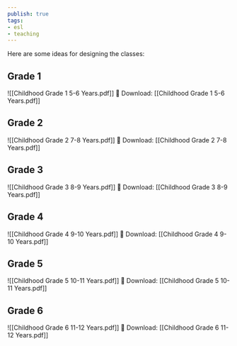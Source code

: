 ```yaml
---
publish: true
tags:
- esl
- teaching
---
```


Here are some ideas for designing the classes:
## Grade 1
![[Childhood Grade 1 5-6 Years.pdf]]
💾 Download: [[Childhood Grade 1 5-6 Years.pdf]]

## Grade 2
![[Childhood Grade 2 7-8 Years.pdf]]
💾 Download: [[Childhood Grade 2 7-8 Years.pdf]]

## Grade 3
![[Childhood Grade 3 8-9 Years.pdf]]
💾 Download: [[Childhood Grade 3 8-9 Years.pdf]]

## Grade 4
![[Childhood Grade 4 9-10 Years.pdf]]
💾 Download: [[Childhood Grade 4 9-10 Years.pdf]]

## Grade 5
![[Childhood Grade 5 10-11 Years.pdf]]
💾 Download: [[Childhood Grade 5 10-11 Years.pdf]]

## Grade 6
![[Childhood Grade 6 11-12 Years.pdf]]
💾 Download: [[Childhood Grade 6 11-12 Years.pdf]]